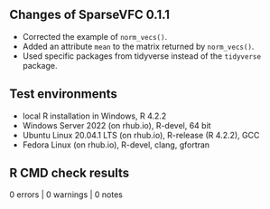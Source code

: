 ## Changes of SparseVFC 0.1.1
- Corrected the example of `norm_vecs()`.
- Added an attribute `mean` to the matrix returned by `norm_vecs()`.
- Used specific packages from tidyverse instead of the `tidyverse` package.

## Test environments

* local R installation in Windows, R 4.2.2
* Windows Server 2022 (on rhub.io), R-devel, 64 bit
* Ubuntu Linux 20.04.1 LTS (on rhub.io), R-release (R 4.2.2), GCC
* Fedora Linux (on rhub.io), R-devel, clang, gfortran

## R CMD check results

0 errors | 0 warnings | 0 notes
